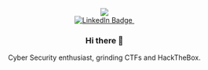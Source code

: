 <div id="header" align="center">
  <img src="https://media.giphy.com/media/MF1kR4YmC2Z20/giphy.gif"
</div>

<div id="badges">
  <a href="https://www.linkedin.com/in/fotis-papageorgakis/">
    <img src="https://img.shields.io/badge/LinkedIn-blue?style=for-the-badge&logo=linkedin&logoColor=white" alt="LinkedIn Badge"/>
  </a>
  <img src="https://komarev.com/ghpvc/?username=0xR5C&style=flat-square&color=blue" alt=""/>

</div>

### Hi there 👋

Cyber Security enthusiast, grinding CTFs and HackTheBox.
  
<!--
**0xR5C/0xR5C** is a ✨ _special_ ✨ repository because its `README.md` (this file) appears on your GitHub profile.

Here are some ideas to get you started:

- 🔭 I’m currently working on ...
- 🌱 I’m currently learning ...
- 👯 I’m looking to collaborate on ...
- 🤔 I’m looking for help with ...
- 💬 Ask me about ...
- 📫 How to reach me: ...
- 😄 Pronouns: ...
- ⚡ Fun fact: ...
-->

